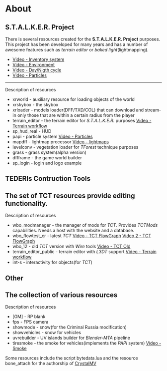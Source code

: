 # About

## S.T.A.L.K.E.R. Project
There is several resources created for the **S.T.A.L.K.E.R. Project** purposes. This project has been developed for many years and has a number of awesome features such as *terrain editor* or *baked light*(lightmapping). 
* [Video - Inventory system](https://youtu.be/_6bTlzFmwms)
* [Video - Environment](https://youtu.be/2ZvxHZpViok)
* [Video - Day/Nigth cycle](https://youtu.be/rV_DFnYM0nU)
* [Video - Particles](https://youtu.be/BXCwFZMxHo4)
---
Description of resources
* xrworld - auxiliary resource for loading objects of the world
* xrskybox - the skybox
* xrloader - models loader(DFF/TXD/COL) that can download and stream-in only those that are within a certain radius from the player
* terrain_editor - the terrain editor for *S.T.A.L.K.E.R.* purposes
    [Video - Terrain workflow](https://youtu.be/PQZH5l2trTY)
* sp_hud_real - HUD
* papi - particle system
    [Video - Particles](https://youtu.be/BXCwFZMxHo4)
* mapdff - lightmap processor
    [Video - lightmaps](https://youtu.be/Fd3gWajlXzY)
* levelconv - vegetation loader for *TForest* technique purposes
* grass - grass system(alpha version)
* dffframe - the game world builder
* sp_login - login and logo example

## TEDERIs Contruction Tools
The set of TCT resources provide editing functionality.
---
Description of resources
* wbo_modmanager - the manager of mods for *TCT*. Provides *TCTMods* capabilities. Needs a host with the website and a database.
* wbo_flowtest_cr - latest *TCT*
    [Video - TCT FlowGraph](https://youtu.be/ySbL7a9U-Vo) [Video 2 - TCT FlowGraph](https://youtu.be/rI2U-dQK_X4)
* wbo_12 - old *TCT* version with *Wire* tools
    [Video - TCT Old](https://youtu.be/UeWaSrVwfBs)
* terrain_editor_public - terrain editor with *L3DT* support
    [Video - Terrain workflow](https://youtu.be/PQZH5l2trTY)
* int-s - interactivity for objects(for *TCT*)

## Other
The collection of various resources
---
Description of resources
* [GM] - RP blank
* fps - FPS camera
* showmode - snow(for the Criminal Russia modification)
* showvehicles - snow for vehicles
* uvrebuilder - UV islands builder for *Blender-MTA* pipeline
* tiresmoke - the smoke for vehicles(implements the *PAPI* system)
    [Video - Smoke](https://youtu.be/GBThLwbcxqw)
	
	

Some resources include the script bytedata.lua and the resource bone_attach for the authorship of [CrystalMV](http://crystalmv.net84.net/)
